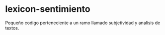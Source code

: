 # lexicon-sentimiento
Pequeño codigo perteneciente a un ramo llamado subjetividad y analisis de textos.
